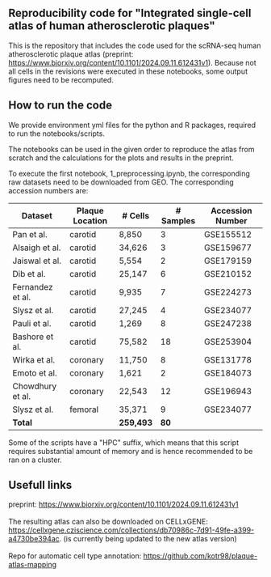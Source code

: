 ## Reproducibility code for "Integrated single-cell atlas of human atherosclerotic plaques"

This is the repository that includes the code used for the scRNA-seq human atherosclerotic plaque atlas (preprint: https://www.biorxiv.org/content/10.1101/2024.09.11.612431v1). 
Because not all cells in the revisions were executed in these notebooks, some output figures need to be recomputed.

## How to run the code

We provide environment yml files for the python and R packages, required to run the notebooks/scripts. 

The notebooks can be used in the given order to reproduce the atlas from scratch and the calculations for the plots and results in the preprint. 

To execute the first notebook, 1_preprocessing.ipynb, the corresponding raw datasets need to be downloaded from GEO. The corresponding accession numbers are: 

| Dataset           | Plaque Location | # Cells | # Samples | Accession Number |
|-------------------|-----------------|---------|-----------|------------------|
| Pan et al.      | carotid         | 8,850   | 3         | GSE155512        |
| Alsaigh et al.  | carotid         | 34,626  | 3         | GSE159677        |
| Jaiswal et al.  | carotid         | 5,554   | 2         | GSE179159        |
| Dib et al.       | carotid         | 25,147  | 6         | GSE210152        |
| Fernandez et al. | carotid         | 9,935   | 7         | GSE224273        |
| Slysz et al.     | carotid         | 27,245  | 4         | GSE234077        |
| Pauli et al.    | carotid         | 1,269   | 8         | GSE247238        |
| Bashore et al.  | carotid         | 75,582  | 18        | GSE253904        |
| Wirka et al.     | coronary        | 11,750  | 8         | GSE131778        |
| Emoto et al.     | coronary        | 1,621   | 2         | GSE184073        |
| Chowdhury et al. | coronary        | 22,543  | 12        | GSE196943        |
| Slysz et al.    | femoral         | 35,371  | 9         | GSE234077        |
| **Total**         |                 | **259,493** | **80** |                  |

Some of the scripts have a "HPC" suffix, which means that this script requires substantial amount of memory and is hence recommended to be ran on a cluster.

## Usefull links

preprint: https://www.biorxiv.org/content/10.1101/2024.09.11.612431v1 \
\
The resulting atlas can also be downloaded on CELLxGENE: https://cellxgene.cziscience.com/collections/db70986c-7d91-49fe-a399-a4730be394ac. (is currently being updated to the new atlas version) \
\
Repo for automatic cell type annotation: https://github.com/kotr98/plaque-atlas-mapping

